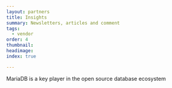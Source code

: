 ```yaml
---
layout: partners
title: Insights
summary: Newsletters, articles and comment
tags:
  - vendor
order: 4
thumbnail:
headimage:
index: true

---
```


MariaDB is a key player in the open source database ecosystem
